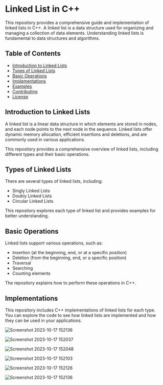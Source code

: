 # Linked List in C++

This repository provides a comprehensive guide and implementation of linked lists in C++. A linked list is a data structure used for organizing and managing a collection of data elements. Understanding linked lists is fundamental to data structures and algorithms.

## Table of Contents
- [Introduction to Linked Lists](#introduction-to-linked-lists)
- [Types of Linked Lists](#types-of-linked-lists)
- [Basic Operations](#basic-operations)
- [Implementations](#implementations)
- [Examples](#examples)
- [Contributing](#contributing)
- [License](#license)

## Introduction to Linked Lists

A linked list is a linear data structure in which elements are stored in nodes, and each node points to the next node in the sequence. Linked lists offer dynamic memory allocation, efficient insertions and deletions, and are commonly used in various applications.

This repository provides a comprehensive overview of linked lists, including different types and their basic operations.

## Types of Linked Lists

There are several types of linked lists, including:
- Singly Linked Lists
- Doubly Linked Lists
- Circular Linked Lists

This repository explores each type of linked list and provides examples for better understanding.

## Basic Operations

Linked lists support various operations, such as:
- Insertion (at the beginning, end, or at a specific position)
- Deletion (from the beginning, end, or a specific position)
- Traversal
- Searching
- Counting elements

The repository explains how to perform these operations in C++.

## Implementations

This repository includes C++ implementations of linked lists for each type. You can explore the code to see how linked lists are implemented and how they can be used in your applications.

![Screenshot 2023-10-17 152136](https://github.com/Arjun378/Cpp-Linked-Lists/assets/74441883/35740021-3285-4687-8a28-a7dc2e603ef1)

![Screenshot 2023-10-17 152037](https://github.com/Arjun378/Cpp-Linked-Lists/assets/74441883/2e90f547-de69-4372-9b04-ee9fdae87c67)

![Screenshot 2023-10-17 152048](https://github.com/Arjun378/Cpp-Linked-Lists/assets/74441883/a8e8a3f7-b1c4-4f43-8e5c-f155f542483e)

![Screenshot 2023-10-17 152103](https://github.com/Arjun378/Cpp-Linked-Lists/assets/74441883/53222ff6-ff09-4142-aea0-23c5d27611be)

![Screenshot 2023-10-17 152126](https://github.com/Arjun378/Cpp-Linked-Lists/assets/74441883/292171e1-442b-4667-90c5-183661588b42)

![Screenshot 2023-10-17 152136](https://github.com/Arjun378/Cpp-Linked-Lists/assets/74441883/028e607a-0a5b-469b-9233-057678296d21)






